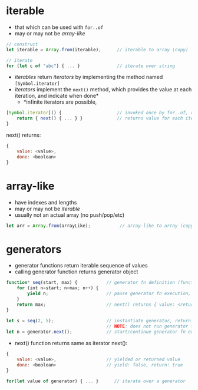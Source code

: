 

# iterable

- that which can be used with `for..of`
- may or may not be *array-like*

```javascript
// construct
let iterable = Array.from(iterable);      // iterable to array (copy)

// iterate
for (let c of "abc") { ... }              // iterate over string
```

- *iterables* return *iterators* by implementing the method named `[Symbol.iterator]`
- *iterators* implement the `next()` method, which provides the value at each iteration, and indicate when done*
  - *infinite iterators are possible, 

```javascript
[Symbol.iterator]() {                     // invoked once by for..of, returns an *iterator*
    return { next() { ... } }             // returns value for each iteration, and indicates when done
}
```

next() returns:

```javascript
{
    value: <value>,
    done: <boolean>
}
```



# array-like

- have indexes and lengths
- may or may not be *iterable*
- usually not an actual array (no push/pop/etc)

```javascript
let arr = Array.from(arrayLike);           // array-like to array (copy)
```



# generators

- generator functions return iterable sequence of values
- calling generator function returns generator object

```javascript
function* seq(start, max) {           // generator fn definition (function* ...)
    for (int n=start; n<max; n++) {
        yield n;                      // pause generator fn execution, next() returns { value: ..., done: false }
    }
    return max;                       // next() returns { value: <return-val>, done: done: true }
}
    
let s = seq(2, 5);                    // instantiate generator, return as generator object 
                                      // NOTE: does not run generator function yet!
let n = generator.next();             // start/continue generator fn execution until next yield or return statement
```

- next() function returns same as iterator next():

```javascript
{
    value: <value>,                   // yielded or returned value
    done: <boolean>                   // yield: false, return: true
}
```



```javascript
for(let value of generator) { ... }      // iterate over a generator
```



